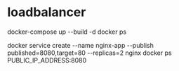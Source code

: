 # loadbalancer
docker-compose up --build -d
docker ps


docker service create --name nginx-app --publish published=8080,target=80 --replicas=2 nginx
docker ps
PUBLIC_IP_ADDRESS:8080
